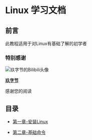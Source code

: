 # Linux 学习文档

## 前言

此教程适用于对Linux有基础了解的初学者

### 特别感谢

![玖字节的Bilibili头像](https://i0.hdslb.com/bfs/face/5a932e614352bd6c9485835d270f2bef57a575c3.jpg@240w_240h_1c_1s.webp)

**[玖字节](https://space.bilibili.com/1968552375)**



感谢您的阅读

## 目录

- [第一章-安装Linux](install-linux.md)

- [第二章-基础命令](base-commands.md)
